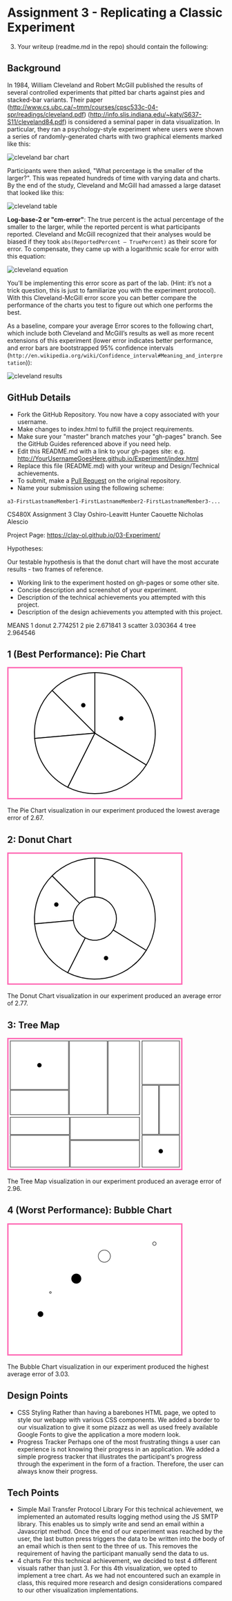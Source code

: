 Assignment 3 - Replicating a Classic Experiment  
===

3. Your writeup (readme.md in the repo) should contain the following:



Background
---

In 1984, William Cleveland and Robert McGill published the results of several controlled experiments that pitted bar charts against pies and stacked-bar variants. 
Their paper (http://www.cs.ubc.ca/~tmm/courses/cpsc533c-04-spr/readings/cleveland.pdf) (http://info.slis.indiana.edu/~katy/S637-S11/cleveland84.pdf) is considered a seminal paper in data visualization.
In particular, they ran a psychology-style experiment where users were shown a series of randomly-generated charts with two graphical elements marked like this:

![cleveland bar chart](img/cleveland-bar.png)

Participants were then asked, "What percentage is the smaller of the larger?". 
This was repeated hundreds of time with varying data and charts. 
By the end of the study, Cleveland and McGill had amassed a large dataset that looked like this:

![cleveland table](img/cleveland-table.png)

__Log-base-2 or "cm-error"__: The true percent is the actual percentage of the smaller to the larger, while the reported percent is what participants reported. 
Cleveland and McGill recognized that their analyses would be biased if they took `abs(ReportedPercent – TruePercent)` as their score for error. 
To compensate, they came up with a logarithmic scale for error with this equation:

![cleveland equation](img/cleveland-equation.png)

You’ll be implementing this error score as part of the lab. 
(Hint: it’s not a trick question, this is just to familiarize you with the experiment protocol). 
With this Cleveland-McGill error score you can better compare the performance of the charts you test to figure out which one performs the best.

As a baseline, compare your average Error scores to the following chart, which include both Cleveland and McGill’s results as well as more recent extensions of this experiment (lower error indicates better performance, and error bars are bootstrapped 95% confidence intervals (`http://en.wikipedia.org/wiki/Confidence_interval#Meaning_and_interpretation`)):

![cleveland results](img/cleveland-results.png)

GitHub Details
---

- Fork the GitHub Repository. You now have a copy associated with your username.
- Make changes to index.html to fulfill the project requirements. 
- Make sure your "master" branch matches your "gh-pages" branch. See the GitHub Guides referenced above if you need help.
- Edit this README.md with a link to your gh-pages site: e.g. http://YourUsernameGoesHere.github.io/Experiment/index.html
- Replace this file (README.md) with your writeup and Design/Technical achievements.
- To submit, make a [Pull Request](https://help.github.com/articles/using-pull-requests/) on the original repository.
- Name your submission using the following scheme: 
```
a3-FirstLastnameMember1-FirstLastnameMember2-FirstLastnameMember3-...
```

CS480X Assignment 3
Clay Oshiro-Leavitt
Hunter Caouette
Nicholas Alescio

Project Page: https://clay-ol.github.io/03-Experiment/


Hypotheses:


Our testable hypothesis is that the donut chart will have the most accurate results - two frames of reference.

- Working link to the experiment hosted on gh-pages or some other site.
- Concise description and screenshot of your experiment.
- Description of the technical achievements you attempted with this project.
- Description of the design achievements you attempted with this project.

MEANS
1   donut 2.774251
2     pie 2.671841
3 scatter 3.030364
4    tree 2.964546


1 (Best Performance): Pie Chart
---

![pie chart](img/a3-pie.png)

The Pie Chart visualization in our experiment produced the lowest average error of 2.67.



2: Donut Chart
---

![donut chart](img/a3-donut.png)

The Donut Chart visualization in our experiment produced an average error of 2.77.



3: Tree Map
---

![tree map](img/a3-treemap.png)

The Tree Map visualization in our experiment produced an average error of 2.96.



4 (Worst Performance): Bubble Chart
---

![bubble chart](img/a3-bubbles.png)

The Bubble Chart visualization in our experiment produced the highest average error of 3.03.

Design Points
---

- CSS Styling
Rather than having a barebones HTML page, we opted to style our webapp with various CSS components. We added a border to our visualization to give it some pizazz as well as used freely available Google Fonts to give the application a more modern look.
- Progress Tracker
Perhaps one of the most frustrating things a user can experience is not knowing their progress in an application. We added a simple progress tracker that illustrates the participant's progress through the experiment in the form of a fraction. Therefore, the user can always know their progress.

Tech Points
---

- Simple Mail Transfer Protocol Library
For this technical achievement, we implemented an automated results logging method using the JS SMTP library. This enables us to simply write and send an email within a Javascript method. Once the end of our experiment was reached by the user, the last button press triggers the data to be written into the body of an email which is then sent to the three of us. This removes the requirement of having the participant manually send the data to us.
- 4 charts
For this technical achievement, we decided to test 4 different visuals rather than just 3. For this 4th visualization, we opted to implement a tree chart. As we had not encountered such an example in class, this required more research and design considerations compared to our other visualization implementations.